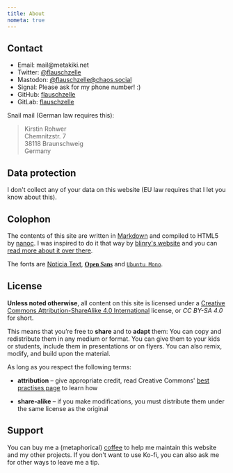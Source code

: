 ```yaml
---
title: About
nometa: true
---
```


## Contact

- Email: <span>m<span title="ihate@spam.com</span>">a</span>il</span>&#64;metakiki<i title="</i>mailto:">.</i>net
- Twitter: [@flauschzelle](https://twitter.com/flauschzelle)
- Mastodon: [@flauschzelle@chaos.social](https://chaos.social/@flauschzelle)
- Signal: Please ask for my phone number! :)
- GitHub: [flauschzelle](https://github.com/flauschzelle)
- GitLab: [flauschzelle](https://gitlab.com/flauschzelle)

Snail mail (German law requires this):

> Kirstin Rohwer  
> Chemnitzstr. 7  
> 38118 Braunschweig  
> Germany

## Data protection

I don't collect any of your data on this website (EU law requires that I let you know about this).

## Colophon

The contents of this site are written in [Markdown](http://daringfireball.net/projects/markdown/) and compiled to HTML5 by [nanoc](http://nanoc.ws). I was inspired to do it that way by [blinry's website](https://morr.cc) and you can [read more about it over there](https://morr.cc/how-to-blog-with-nanoc/).

The fonts are [Noticia Text](https://fonts.google.com/specimen/Noticia+Text), [<span style="font-family: OpenSans"><b>Open Sans</b></span>](https://fonts.google.com/specimen/Open+Sans) and [`Ubuntu Mono`](https://fonts.google.com/specimen/Ubuntu+Mono).

## License

**Unless noted otherwise**, all content on this site is licensed under a [Creative Commons Attribution-ShareAlike 4.0 International](https://creativecommons.org/licenses/by-sa/4.0/) license, or *CC BY-SA 4.0* for short.

This means that you’re free to **share** and to **adapt** them: You can copy and redistribute them in any medium or format. You can give them to your kids or students, include them in presentations or on flyers. You can also remix, modify, and build upon the material.

As long as you respect the following terms:

- **attribution** – give appropriate credit, read Creative Commons' [best practises page](https://wiki.creativecommons.org/wiki/Best_practices_for_attribution) to learn how

- **share-alike** – if you make modifications, you must distribute them under the same license as the original

## Support

You can buy me a (metaphorical) [coffee](https://ko-fi.com/metakiki) to help me maintain this website and my other projects. If you don't want to use Ko-fi, you can also ask me for other ways to leave me a tip.
